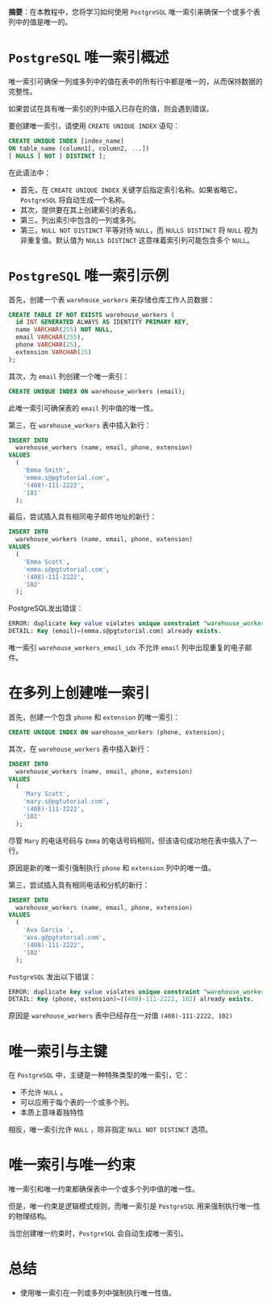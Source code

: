 **摘要**：在本教程中，您将学习如何使用 `PostgreSQL` 唯一索引来确保一个或多个表列中的值是唯一的。

# `PostgreSQL` 唯一索引概述

唯一索引可确保一列或多列中的值在表中的所有行中都是唯一的，从而保持数据的完整性。

如果尝试在具有唯一索引的列中插入已存在的值，则会遇到错误。

要创建唯一索引，请使用 `CREATE UNIQUE INDEX` 语句：

```sql
CREATE UNIQUE INDEX [index_name]
ON table_name (column1[, column2, ...])
[ NULLS [ NOT ] DISTINCT ];
```

在此语法中：

- 首先，在 `CREATE UNIQUE INDEX` 关键字后指定索引名称。如果省略它，`PostgreSQL` 将自动生成一个名称。
- 其次，提供要在其上创建索引的表名。
- 第三，列出索引中包含的一列或多列。
- 第三，`NULL NOT DISTINCT` 平等对待 `NULL`，而 `NULLS DISTINCT` 将 `NULL` 视为非重复值。默认值为 `NULLS DISTINCT` 这意味着索引列可能包含多个 `NULL`。


# `PostgreSQL` 唯一索引示例

首先，创建一个表 `warehouse_workers` 来存储仓库工作人员数据：

```sql
CREATE TABLE IF NOT EXISTS warehouse_workers (
  id INT GENERATED ALWAYS AS IDENTITY PRIMARY KEY,
  name VARCHAR(255) NOT NULL,
  email VARCHAR(255),
  phone VARCHAR(25),
  extension VARCHAR(25)
);
```

其次，为 `email` 列创建一个唯一索引：

```sql
CREATE UNIQUE INDEX ON warehouse_workers (email);
```

此唯一索引可确保表的 `email` 列中值的唯一性。

第三，在 `warehouse_workers` 表中插入新行：

```sql
INSERT INTO
  warehouse_workers (name, email, phone, extension)
VALUES
  (
    'Emma Smith',
    'emma.s@pgtutorial.com',
    '(408)-111-2222',
    '101'
  );
```

最后，尝试插入具有相同电子邮件地址的新行：

```sql
INSERT INTO
  warehouse_workers (name, email, phone, extension)
VALUES
  (
    'Emma Scott',
    'emma.s@pgtutorial.com',
    '(408)-111-2222',
    '102'
  );
```

PostgreSQL发出错误：

```sql
ERROR: duplicate key value violates unique constraint "warehouse_workers_email_idx"
DETAIL: Key (email)=(emma.s@pgtutorial.com) already exists.
```

唯一索引 `warehouse_workers_email_idx` 不允许 `email` 列中出现重复的电子邮件。

# 在多列上创建唯一索引

首先，创建一个包含 `phone` 和 `extension` 的唯一索引：

```sql
CREATE UNIQUE INDEX ON warehouse_workers (phone, extension);
```

其次，在 `warehouse_workers` 表中插入新行：

```sql
INSERT INTO
  warehouse_workers (name, email, phone, extension)
VALUES
  (
    'Mary Scott',
    'mary.s@pgtutorial.com',
    '(408)-111-2222',
    '102'
  );
```

尽管 `Mary` 的电话号码与 `Emma` 的电话号码相同，但该语句成功地在表中插入了一行。

原因是新的唯一索引强制执行 `phone` 和 `extension` 列中的唯一值。

第三，尝试插入具有相同电话和分机的新行：

```sql
INSERT INTO
  warehouse_workers (name, email, phone, extension)
VALUES
  (
    'Ava Garcia ',
    'ava.g@pgtutorial.com',
    '(408)-111-2222',
    '102'
  );
```

`PostgreSQL` 发出以下错误：

```sql
ERROR: duplicate key value violates unique constraint "warehouse_workers_phone_extension_idx"
DETAIL: Key (phone, extension)=((408)-111-2222, 102) already exists.
```

原因是 `warehouse_workers` 表中已经存在一对值 `(408)-111-2222, 102)`

# 唯一索引与主键

在 `PostgreSQL` 中，主键是一种特殊类型的唯一索引，它：

-  不允许 `NULL` 。
- 可以应用于每个表的一个或多个列。
- 本质上意味着独特性

相反，唯一索引允许 `NULL` ，除非指定 `NULL NOT DISTINCT` 选项。

# 唯一索引与唯一约束

唯一索引和唯一约束都确保表中一个或多个列中值的唯一性。

但是，唯一约束是逻辑模式规则，而唯一索引是 `PostgreSQL` 用来强制执行唯一性的物理结构。

当您创建唯一约束时，`PostgreSQL` 会自动生成唯一索引。

# 总结

- 使用唯一索引在一列或多列中强制执行唯一性值。